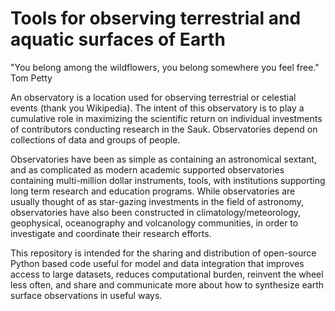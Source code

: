 # Tools for observing terrestrial and aquatic surfaces of Earth

"You belong among the wildflowers, you belong somewhere you feel free." Tom Petty

An observatory is a location used for observing terrestrial or celestial events (thank you Wikipedia). The intent of this observatory is to play a cumulative role in maximizing the scientific return on individual investments of contributors conducting research in the Sauk. Observatories depend on collections of data and groups of people. 

Observatories have been as simple as containing an astronomical sextant, and as complicated as modern academic supported observatories containing multi-million dollar instruments, tools, with institutions supporting long term research and education programs. While observatories are usually thought of as star-gazing investments in the field of astronomy, observatories have also been constructed in climatology/meteorology, geophysical, oceanography and volcanology communities, in order to investigate and coordinate their research efforts.

This repository is intended for the sharing and distribution of open-source Python based code useful for model and data integration that improves access to large datasets, reduces computational burden, reinvent the wheel less often, and share and communicate more about how to synthesize earth surface observations in useful ways.
